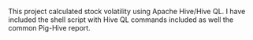 This project calculated stock volatility using Apache Hive/Hive QL. I have included the shell script with Hive QL commands included as well the common Pig-Hive report.
